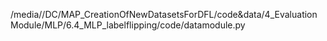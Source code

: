/media/<User>/DC/MAP_CreationOfNewDatasetsForDFL/code&data/4_Evaluation Module/MLP/6.4_MLP_labelflipping/code/datamodule.py